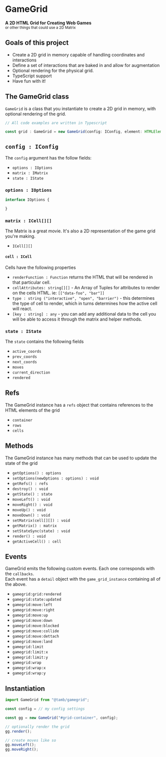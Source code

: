 # GameGrid

__A 2D HTML Grid for Creating Web Games__
<br/>
<small>or other things that could use a 2D Matrix</small>

## Goals of this project

- Create a 2D grid in memory capable of handling coordinates and interactions
- Define a set of interactions that are baked in and allow for augmentation
- Optional rendering for the physical grid.
- TypeScript support
- Have fun with it!

## The GameGrid class

`GameGrid` is a class that you instantiate to create a 2D grid in memory, with optional rendering of the grid.

```ts
// All code examples are written in Typescript

const grid : GameGrid = new GameGrid(config: IConfig, element: HTMLElement);
```

## `config : IConfig`

The `config` argument has the follow fields:

- `options : IOptions`
- `matrix : IMatrix`
- `state : IState`

### `options : IOptions`
```ts
interface IOptions {

}
```

### `matrix : ICell[][]`

The Matrix is a great movie. It's also a 2D representation of the game grid you're making.

- `ICell[][]`

#### `cell : ICell`

Cells have the following properties

- `renderFunction : Function` returns the HTML that will be rendered in that particular cell.
- `cellAttributes: string[][]` - An Array of Tuples for attributes to render on the cells HTML. ie: `[["data-foo", "bar"]]`
- `type : string ("interactive", "open", "barrier")` - this determines the type of cell to render, which in turns determines how the active cell will react.
- `[key : string] : any` - you can add any additional data to the cell you will be able to access it through the matrix and helper methods.

### `state : IState`

The `state` contains the following fields

- `active_coords`
- `prev_coords`
- `next_coords`
- `moves`
- `current_direction`
- `rendered`

## Refs

The GameGrid instance has a `refs` object that contains references to the HTML elements of the grid

- `container`
- `rows`
- `cells`

## Methods

The GameGrid instance has many methods that can be used to update the state of the grid

- `getOptions() : options`
- `setOptions(newOptions : options) : void`
- `getRefs() : refs`
- `destroy() : void`
- `getState() : state`
- `moveLeft() : void`
- `moveRight() : void`
- `moveUp() : void`
- `moveDown() : void`
- `setMatrix(cell[][]) : void`
- `getMatrix() : matrix`
- `setStateSync(state) : void`
- `render() : void`
- `getActiveCell() : cell`

## Events

GameGrid emits the following custom events. Each one corresponds with the `callbacks`.  
Each event has a `detail` object with the `game_grid_instance` containing all of the above.

- `gamegrid:grid:rendered`
- `gamegrid:state:updated`
- `gamegrid:move:left`
- `gamegrid:move:right`
- `gamegrid:move:up`
- `gamegrid:move:down`
- `gamegrid:move:blocked`
- `gamegrid:move:collide`
- `gamegrid:move:dettach`
- `gamegrid:move:land`
- `gamegrid:limit`
- `gamegrid:limit:x`
- `gamegrid:limit:y`
- `gamegrid:wrap`
- `gamegrid:wrap:x`
- `gamegrid:wrap:y`

## Instantiation

```js
import GameGrid from "@tamb/gamegrid";

const config = // my config settings

const gg = new GameGrid("#grid-container", config);

// optionally render the grid
gg.render();

// create moves like so
gg.moveLeft();
gg.moveRight();
```
